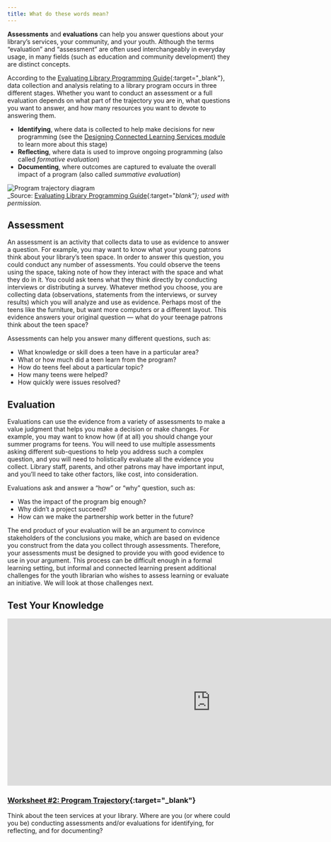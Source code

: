 ```yaml
---
title: What do these words mean? 
---
```


**Assessments** and **evaluations** can help you answer questions about your library’s services, your community, and your youth. Although the terms “evaluation” and “assessment” are often used interchangeably in everyday usage, in many fields (such as education and community development) they are distinct concepts. 

According to the [Evaluating Library Programming Guide](https://clalliance.org/publications/evaluating-library-programming-a-practical-guide-to-collecting-and-analyzing-data-to-improve-or-evaluate-connected-learning-programs-for-youth-in-libraries/){:target="_blank"}, data collection and analysis relating to a library program occurs in three different stages. Whether you want to conduct an assessment or a full evaluation depends on what part of the trajectory you are in, what questions you want to answer, and how many resources you want to devote to answering them. 

- **Identifying**, where data is collected to help make decisions for new programming (see the [Designing Connected Learning Services module](../../designing-connected-learning-services/) to learn more about this stage)
- **Reflecting**, where data is used to improve ongoing programming (also called _formative evaluation_)
- **Documenting**, where outcomes are captured to evaluate the overall impact of a program (also called _summative evaluation_)

<img src="{{ site.baseurl }}/img/assessment/program_trajectory.png" ALT="Program trajectory diagram"/><br/>_Source: 
[Evaluating Library Programming Guide](https://clalliance.org/publications/evaluating-library-programming-a-practical-guide-to-collecting-and-analyzing-data-to-improve-or-evaluate-connected-learning-programs-for-youth-in-libraries/){:target="_blank"}; used with permission._ 

 
## Assessment

An assessment is an activity that collects data to use as evidence to answer a question. For example, you may want to know what your young patrons think about your library’s teen space. In order to answer this question, you could conduct any number of assessments. You could observe the teens using the space, taking note of how they interact with the space and what they do in it. You could ask teens what they think directly by conducting interviews or distributing a survey. Whatever method you choose, you are collecting data (observations, statements from the interviews, or survey results) which you will analyze and use as evidence. Perhaps most of the teens like the furniture, but want more computers or a different layout. This evidence answers your original question — what do your teenage patrons think about the teen space?

Assessments can help you answer many different questions, such as:
- What knowledge or skill does a teen have in a particular area?
- What or how much did a teen learn from the program?
- How do teens feel about a particular topic?
- How many teens were helped?
- How quickly were issues resolved?

## Evaluation

Evaluations can use the evidence from a variety of assessments to make a value judgment that helps you make a decision or make changes. For example, you may want to know how (if at all) you should change your summer programs for teens. You will need to use multiple assessments asking different sub-questions to help you address such a complex question, and you will need to holistically evaluate all the evidence you collect. Library staff, parents, and other patrons may have important input, and you’ll need to take other factors, like cost, into consideration.

Evaluations ask and answer a “how” or “why” question, such as:

- Was the impact of the program big enough?
- Why didn’t a project succeed?
- How can we make the partnership work better in the future?

The end product of your evaluation will be an argument to convince stakeholders of the conclusions you make, which are based on evidence you construct from the data you collect through assessments. Therefore, your assessments must be designed to provide you with good evidence to use in your argument. This process can be difficult enough in a formal learning setting, but informal and connected learning present additional challenges for the youth librarian who wishes to assess learning or evaluate an initiative. We will look at those challenges next.

## Test Your Knowledge

<iframe src="https://connectedlib.ischool.uw.edu/wp-admin/admin-ajax.php?action=h5p_embed&id=11" width="917" height="378" frameborder="0" allowfullscreen="allowfullscreen" title="Assessment Question or Evaluation Question?"></iframe><script src="https://connectedlib.ischool.uw.edu/wp-content/plugins/h5p/h5p-php-library/js/h5p-resizer.js" charset="UTF-8"></script>

<div class="callout activity" markdown="1">
    
### [Worksheet #2: Program Trajectory](https://docs.google.com/document/d/1YO8aWs59kALm48t1D30BvbMkGH0xOCn7xXLlUHAC4EY/edit#heading=h.4hwqn6no1hlk){:target="_blank"}
Think about the teen services at your library. Where are you (or where could you be) conducting assessments and/or evaluations for identifying, for reflecting, and for documenting? 

</div>
